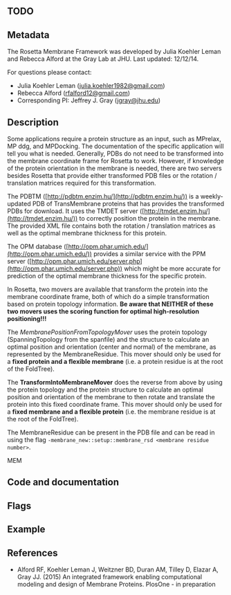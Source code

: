 ## TODO

## Metadata

The Rosetta Membrane Framework was developed by Julia Koehler Leman and Rebecca Alford at the Gray Lab at JHU. 
Last updated: 12/12/14. 

For questions please contact: 
- Julia Koehler Leman ([julia.koehler1982@gmail.com](julia.koehler1982@gmail.com))
- Rebecca Alford ([rfalford12@gmail.com](rfalford12@gmail.com))
- Corresponding PI: Jeffrey J. Gray ([jgray@jhu.edu](jgray@jhu.edu))

## Description

Some applications require a protein structure as an input, such as MPrelax, MP ddg, and MPDocking. The documentation of the specific application will tell you what is needed. Generally, PDBs do not need to be transformed into the membrane coordinate frame for Rosetta to work. However, if knowledge of the protein orientation in the membrane is needed, there are two servers besides Rosetta that provide either transformed PDB files or the rotation / translation matrices required for this transformation. 

The PDBTM ([http://pdbtm.enzim.hu/](http://pdbtm.enzim.hu/)) is a weekly-updated PDB of TransMembrane proteins that has provides the transformed PDBs for download. It uses the TMDET server ([http://tmdet.enzim.hu/](http://tmdet.enzim.hu/)) to correctly position the protein in the membrane. The provided XML file contains both the rotation / translation matrices as well as the optimal membrane thickness for this protein.  

The OPM database ([http://opm.phar.umich.edu/](http://opm.phar.umich.edu/)) provides a similar service with the PPM server ([http://opm.phar.umich.edu/server.php](http://opm.phar.umich.edu/server.php)) which might be more accurate for prediction of the optimal membrane thickness for the specific protein. 

In Rosetta, two movers are available that transform the protein into the membrane coordinate frame, both of which do a simple transformation based on protein topology information. **Be aware that NEITHER of these two movers uses the scoring function for optimal high-resolution positioning!!!**

The *MembranePositionFromTopologyMover* uses the protein topology (SpanningTopology from the spanfile) and the structure to calculate an optimal position and orientation (center and normal) of the membrane, as represented by the MembraneResidue. This mover should only be used for a **fixed protein and a flexible membrane** (i.e. a protein residue is at the root of the FoldTree).

The **TransformIntoMembraneMover** does the reverse from above by using the protein topology and the protein structure to calculate an optimal position and orientation of the membrane to then rotate and translate the protein into this fixed coordinate frame. This mover should only be used for a **fixed membrane and a flexible protein** (i.e. the membrane residue is at the root of the FoldTree).

The MembraneResidue can be present in the PDB file and can be read in using the flag `-membrane_new::setup::membrane_rsd <membrane residue number>`.

MEM

## Code and documentation

## Flags

## Example

## References

* Alford RF, Koehler Leman J, Weitzner BD, Duran AM, Tilley D, Elazar A, Gray JJ. (2015) An integrated framework enabling computational modeling and design of Membrane Proteins. PlosOne - in preparation 
